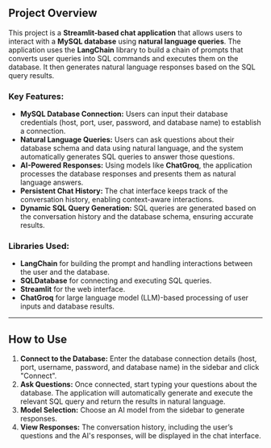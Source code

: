 ## Project Overview

This project is a **Streamlit-based chat application** that allows users to interact with a **MySQL database** using **natural language queries**. The application uses the **LangChain** library to build a chain of prompts that converts user queries into SQL commands and executes them on the database. It then generates natural language responses based on the SQL query results.

### Key Features:
- **MySQL Database Connection:** Users can input their database credentials (host, port, user, password, and database name) to establish a connection.
- **Natural Language Queries:** Users can ask questions about their database schema and data using natural language, and the system automatically generates SQL queries to answer those questions.
- **AI-Powered Responses:** Using models like **ChatGroq**, the application processes the database responses and presents them as natural language answers.
- **Persistent Chat History:** The chat interface keeps track of the conversation history, enabling context-aware interactions.
- **Dynamic SQL Query Generation:** SQL queries are generated based on the conversation history and the database schema, ensuring accurate results.

### Libraries Used:
- **LangChain** for building the prompt and handling interactions between the user and the database.
- **SQLDatabase** for connecting and executing SQL queries.
- **Streamlit** for the web interface.
- **ChatGroq** for large language model (LLM)-based processing of user inputs and database results.

---

## How to Use

1. **Connect to the Database:** Enter the database connection details (host, port, username, password, and database name) in the sidebar and click "Connect".
2. **Ask Questions:** Once connected, start typing your questions about the database. The application will automatically generate and execute the relevant SQL query and return the results in natural language.
3. **Model Selection:** Choose an AI model from the sidebar to generate responses.
4. **View Responses:** The conversation history, including the user’s questions and the AI's responses, will be displayed in the chat interface.

